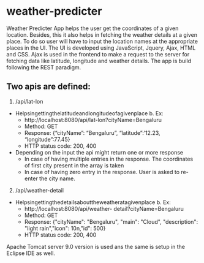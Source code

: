 # weather-predicter

Weather Predicter App helps the user get the coordinates of a given location. Besides, this it also helps in fetching the weather details at a given place. To do so user will have to input the location names at the appropriate places in the UI.
The UI is developed using JavaScript, Jquery, Ajax, HTML and CSS. Ajax is used in the frontend to make a request to the server for fetching data like latitude, longitude and weather details.
The app is build following the REST paradigm.

## Two apis are defined:
1. /api/lat-lon
  * Helpsingettingthelatitudeandlongitudeofagivenplace b. Ex:
    * http://localhost:8080/api/lat-lon?cityName=Bengaluru
    * Method: GET
    * Response: {“cityName”: “Bengaluru”, “latitude”:’12.23, “longitude”:77.45}
    * HTTP status code: 200, 400
  * Depending on the input the api might return one or more
response
    * In case of having multiple entries in the response. The
       coordinates of first city present in the array is taken
    * In case of having zero entry in the response. User is asked
        to re-enter the city name.
  
2. /api/weather-detail
  * Helpsingettingthedetailsabouttheweatheratagivenplace b. Ex:
    * http://localhost:8080/api/weather- detail?cityName=Bengaluru
    * Method: GET
    * Response: {"cityName": "Bengaluru", "main": "Cloud",
        "description": "light rain","icon": 10n,"id": 500}
    * HTTP status code: 200, 400

Apache Tomcat server 9.0 version is used ans the same is setup in the Eclipse IDE as well.
